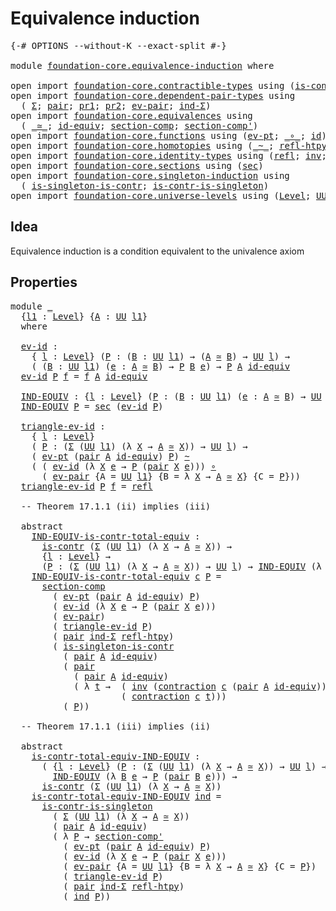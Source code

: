 # Equivalence induction

<pre class="Agda"><a id="34" class="Symbol">{-#</a> <a id="38" class="Keyword">OPTIONS</a> <a id="46" class="Pragma">--without-K</a> <a id="58" class="Pragma">--exact-split</a> <a id="72" class="Symbol">#-}</a>

<a id="77" class="Keyword">module</a> <a id="84" href="foundation-core.equivalence-induction.html" class="Module">foundation-core.equivalence-induction</a> <a id="122" class="Keyword">where</a>

<a id="129" class="Keyword">open</a> <a id="134" class="Keyword">import</a> <a id="141" href="foundation-core.contractible-types.html" class="Module">foundation-core.contractible-types</a> <a id="176" class="Keyword">using</a> <a id="182" class="Symbol">(</a><a id="183" href="foundation-core.contractible-types.html#993" class="Function">is-contr</a><a id="191" class="Symbol">;</a> <a id="193" href="foundation-core.contractible-types.html#1425" class="Function">contraction</a><a id="204" class="Symbol">)</a>
<a id="206" class="Keyword">open</a> <a id="211" class="Keyword">import</a> <a id="218" href="foundation-core.dependent-pair-types.html" class="Module">foundation-core.dependent-pair-types</a> <a id="255" class="Keyword">using</a>
  <a id="263" class="Symbol">(</a> <a id="265" href="foundation-core.dependent-pair-types.html#502" class="Record">Σ</a><a id="266" class="Symbol">;</a> <a id="268" href="foundation-core.dependent-pair-types.html#575" class="InductiveConstructor">pair</a><a id="272" class="Symbol">;</a> <a id="274" href="foundation-core.dependent-pair-types.html#592" class="Field">pr1</a><a id="277" class="Symbol">;</a> <a id="279" href="foundation-core.dependent-pair-types.html#604" class="Field">pr2</a><a id="282" class="Symbol">;</a> <a id="284" href="foundation-core.dependent-pair-types.html#853" class="Function">ev-pair</a><a id="291" class="Symbol">;</a> <a id="293" href="foundation-core.dependent-pair-types.html#687" class="Function">ind-Σ</a><a id="298" class="Symbol">)</a>
<a id="300" class="Keyword">open</a> <a id="305" class="Keyword">import</a> <a id="312" href="foundation-core.equivalences.html" class="Module">foundation-core.equivalences</a> <a id="341" class="Keyword">using</a>
  <a id="349" class="Symbol">(</a> <a id="351" href="foundation-core.equivalences.html#1608" class="Function Operator">_≃_</a><a id="354" class="Symbol">;</a> <a id="356" href="foundation-core.equivalences.html#2481" class="Function">id-equiv</a><a id="364" class="Symbol">;</a> <a id="366" href="foundation-core.equivalences.html#6163" class="Function">section-comp</a><a id="378" class="Symbol">;</a> <a id="380" href="foundation-core.equivalences.html#6336" class="Function">section-comp&#39;</a><a id="393" class="Symbol">)</a>
<a id="395" class="Keyword">open</a> <a id="400" class="Keyword">import</a> <a id="407" href="foundation-core.functions.html" class="Module">foundation-core.functions</a> <a id="433" class="Keyword">using</a> <a id="439" class="Symbol">(</a><a id="440" href="foundation-core.functions.html#622" class="Function">ev-pt</a><a id="445" class="Symbol">;</a> <a id="447" href="foundation-core.functions.html#407" class="Function Operator">_∘_</a><a id="450" class="Symbol">;</a> <a id="452" href="foundation-core.functions.html#309" class="Function">id</a><a id="454" class="Symbol">)</a>
<a id="456" class="Keyword">open</a> <a id="461" class="Keyword">import</a> <a id="468" href="foundation-core.homotopies.html" class="Module">foundation-core.homotopies</a> <a id="495" class="Keyword">using</a> <a id="501" class="Symbol">(</a><a id="502" href="foundation-core.homotopies.html#614" class="Function Operator">_~_</a><a id="505" class="Symbol">;</a> <a id="507" href="foundation-core.homotopies.html#728" class="Function">refl-htpy</a><a id="516" class="Symbol">)</a>
<a id="518" class="Keyword">open</a> <a id="523" class="Keyword">import</a> <a id="530" href="foundation-core.identity-types.html" class="Module">foundation-core.identity-types</a> <a id="561" class="Keyword">using</a> <a id="567" class="Symbol">(</a><a id="568" href="foundation-core.identity-types.html#1807" class="InductiveConstructor">refl</a><a id="572" class="Symbol">;</a> <a id="574" href="foundation-core.identity-types.html#2716" class="Function">inv</a><a id="577" class="Symbol">;</a> <a id="579" href="foundation-core.identity-types.html#2412" class="Function Operator">_∙_</a><a id="582" class="Symbol">)</a>
<a id="584" class="Keyword">open</a> <a id="589" class="Keyword">import</a> <a id="596" href="foundation-core.sections.html" class="Module">foundation-core.sections</a> <a id="621" class="Keyword">using</a> <a id="627" class="Symbol">(</a><a id="628" href="foundation-core.sections.html#521" class="Function">sec</a><a id="631" class="Symbol">)</a>
<a id="633" class="Keyword">open</a> <a id="638" class="Keyword">import</a> <a id="645" href="foundation-core.singleton-induction.html" class="Module">foundation-core.singleton-induction</a> <a id="681" class="Keyword">using</a>
  <a id="689" class="Symbol">(</a> <a id="691" href="foundation-core.singleton-induction.html#2040" class="Function">is-singleton-is-contr</a><a id="712" class="Symbol">;</a> <a id="714" href="foundation-core.singleton-induction.html#2563" class="Function">is-contr-is-singleton</a><a id="735" class="Symbol">)</a>
<a id="737" class="Keyword">open</a> <a id="742" class="Keyword">import</a> <a id="749" href="foundation-core.universe-levels.html" class="Module">foundation-core.universe-levels</a> <a id="781" class="Keyword">using</a> <a id="787" class="Symbol">(</a><a id="788" href="Agda.Primitive.html#597" class="Postulate">Level</a><a id="793" class="Symbol">;</a> <a id="795" href="foundation-core.universe-levels.html#222" class="Primitive">UU</a><a id="797" class="Symbol">)</a>
</pre>
## Idea

Equivalence induction is a condition equivalent to the univalence axiom

## Properties

<pre class="Agda"><a id="909" class="Keyword">module</a> <a id="916" href="foundation-core.equivalence-induction.html#916" class="Module">_</a>
  <a id="920" class="Symbol">{</a><a id="921" href="foundation-core.equivalence-induction.html#921" class="Bound">l1</a> <a id="924" class="Symbol">:</a> <a id="926" href="Agda.Primitive.html#597" class="Postulate">Level</a><a id="931" class="Symbol">}</a> <a id="933" class="Symbol">{</a><a id="934" href="foundation-core.equivalence-induction.html#934" class="Bound">A</a> <a id="936" class="Symbol">:</a> <a id="938" href="foundation-core.universe-levels.html#222" class="Primitive">UU</a> <a id="941" href="foundation-core.equivalence-induction.html#921" class="Bound">l1</a><a id="943" class="Symbol">}</a>
  <a id="947" class="Keyword">where</a>

  <a id="956" href="foundation-core.equivalence-induction.html#956" class="Function">ev-id</a> <a id="962" class="Symbol">:</a>
    <a id="968" class="Symbol">{</a> <a id="970" href="foundation-core.equivalence-induction.html#970" class="Bound">l</a> <a id="972" class="Symbol">:</a> <a id="974" href="Agda.Primitive.html#597" class="Postulate">Level</a><a id="979" class="Symbol">}</a> <a id="981" class="Symbol">(</a><a id="982" href="foundation-core.equivalence-induction.html#982" class="Bound">P</a> <a id="984" class="Symbol">:</a> <a id="986" class="Symbol">(</a><a id="987" href="foundation-core.equivalence-induction.html#987" class="Bound">B</a> <a id="989" class="Symbol">:</a> <a id="991" href="foundation-core.universe-levels.html#222" class="Primitive">UU</a> <a id="994" href="foundation-core.equivalence-induction.html#921" class="Bound">l1</a><a id="996" class="Symbol">)</a> <a id="998" class="Symbol">→</a> <a id="1000" class="Symbol">(</a><a id="1001" href="foundation-core.equivalence-induction.html#934" class="Bound">A</a> <a id="1003" href="foundation-core.equivalences.html#1608" class="Function Operator">≃</a> <a id="1005" href="foundation-core.equivalence-induction.html#987" class="Bound">B</a><a id="1006" class="Symbol">)</a> <a id="1008" class="Symbol">→</a> <a id="1010" href="foundation-core.universe-levels.html#222" class="Primitive">UU</a> <a id="1013" href="foundation-core.equivalence-induction.html#970" class="Bound">l</a><a id="1014" class="Symbol">)</a> <a id="1016" class="Symbol">→</a>
    <a id="1022" class="Symbol">(</a> <a id="1024" class="Symbol">(</a><a id="1025" href="foundation-core.equivalence-induction.html#1025" class="Bound">B</a> <a id="1027" class="Symbol">:</a> <a id="1029" href="foundation-core.universe-levels.html#222" class="Primitive">UU</a> <a id="1032" href="foundation-core.equivalence-induction.html#921" class="Bound">l1</a><a id="1034" class="Symbol">)</a> <a id="1036" class="Symbol">(</a><a id="1037" href="foundation-core.equivalence-induction.html#1037" class="Bound">e</a> <a id="1039" class="Symbol">:</a> <a id="1041" href="foundation-core.equivalence-induction.html#934" class="Bound">A</a> <a id="1043" href="foundation-core.equivalences.html#1608" class="Function Operator">≃</a> <a id="1045" href="foundation-core.equivalence-induction.html#1025" class="Bound">B</a><a id="1046" class="Symbol">)</a> <a id="1048" class="Symbol">→</a> <a id="1050" href="foundation-core.equivalence-induction.html#982" class="Bound">P</a> <a id="1052" href="foundation-core.equivalence-induction.html#1025" class="Bound">B</a> <a id="1054" href="foundation-core.equivalence-induction.html#1037" class="Bound">e</a><a id="1055" class="Symbol">)</a> <a id="1057" class="Symbol">→</a> <a id="1059" href="foundation-core.equivalence-induction.html#982" class="Bound">P</a> <a id="1061" href="foundation-core.equivalence-induction.html#934" class="Bound">A</a> <a id="1063" href="foundation-core.equivalences.html#2481" class="Function">id-equiv</a>
  <a id="1074" href="foundation-core.equivalence-induction.html#956" class="Function">ev-id</a> <a id="1080" href="foundation-core.equivalence-induction.html#1080" class="Bound">P</a> <a id="1082" href="foundation-core.equivalence-induction.html#1082" class="Bound">f</a> <a id="1084" class="Symbol">=</a> <a id="1086" href="foundation-core.equivalence-induction.html#1082" class="Bound">f</a> <a id="1088" href="foundation-core.equivalence-induction.html#934" class="Bound">A</a> <a id="1090" href="foundation-core.equivalences.html#2481" class="Function">id-equiv</a>
  
  <a id="1104" href="foundation-core.equivalence-induction.html#1104" class="Function">IND-EQUIV</a> <a id="1114" class="Symbol">:</a> <a id="1116" class="Symbol">{</a><a id="1117" href="foundation-core.equivalence-induction.html#1117" class="Bound">l</a> <a id="1119" class="Symbol">:</a> <a id="1121" href="Agda.Primitive.html#597" class="Postulate">Level</a><a id="1126" class="Symbol">}</a> <a id="1128" class="Symbol">(</a><a id="1129" href="foundation-core.equivalence-induction.html#1129" class="Bound">P</a> <a id="1131" class="Symbol">:</a> <a id="1133" class="Symbol">(</a><a id="1134" href="foundation-core.equivalence-induction.html#1134" class="Bound">B</a> <a id="1136" class="Symbol">:</a> <a id="1138" href="foundation-core.universe-levels.html#222" class="Primitive">UU</a> <a id="1141" href="foundation-core.equivalence-induction.html#921" class="Bound">l1</a><a id="1143" class="Symbol">)</a> <a id="1145" class="Symbol">(</a><a id="1146" href="foundation-core.equivalence-induction.html#1146" class="Bound">e</a> <a id="1148" class="Symbol">:</a> <a id="1150" href="foundation-core.equivalence-induction.html#934" class="Bound">A</a> <a id="1152" href="foundation-core.equivalences.html#1608" class="Function Operator">≃</a> <a id="1154" href="foundation-core.equivalence-induction.html#1134" class="Bound">B</a><a id="1155" class="Symbol">)</a> <a id="1157" class="Symbol">→</a> <a id="1159" href="foundation-core.universe-levels.html#222" class="Primitive">UU</a> <a id="1162" href="foundation-core.equivalence-induction.html#1117" class="Bound">l</a><a id="1163" class="Symbol">)</a> <a id="1165" class="Symbol">→</a> <a id="1167" href="foundation-core.universe-levels.html#222" class="Primitive">UU</a> <a id="1170" class="Symbol">_</a>
  <a id="1174" href="foundation-core.equivalence-induction.html#1104" class="Function">IND-EQUIV</a> <a id="1184" href="foundation-core.equivalence-induction.html#1184" class="Bound">P</a> <a id="1186" class="Symbol">=</a> <a id="1188" href="foundation-core.sections.html#521" class="Function">sec</a> <a id="1192" class="Symbol">(</a><a id="1193" href="foundation-core.equivalence-induction.html#956" class="Function">ev-id</a> <a id="1199" href="foundation-core.equivalence-induction.html#1184" class="Bound">P</a><a id="1200" class="Symbol">)</a>
  
  <a id="1207" href="foundation-core.equivalence-induction.html#1207" class="Function">triangle-ev-id</a> <a id="1222" class="Symbol">:</a>
    <a id="1228" class="Symbol">{</a> <a id="1230" href="foundation-core.equivalence-induction.html#1230" class="Bound">l</a> <a id="1232" class="Symbol">:</a> <a id="1234" href="Agda.Primitive.html#597" class="Postulate">Level</a><a id="1239" class="Symbol">}</a>
    <a id="1245" class="Symbol">(</a> <a id="1247" href="foundation-core.equivalence-induction.html#1247" class="Bound">P</a> <a id="1249" class="Symbol">:</a> <a id="1251" class="Symbol">(</a><a id="1252" href="foundation-core.dependent-pair-types.html#502" class="Record">Σ</a> <a id="1254" class="Symbol">(</a><a id="1255" href="foundation-core.universe-levels.html#222" class="Primitive">UU</a> <a id="1258" href="foundation-core.equivalence-induction.html#921" class="Bound">l1</a><a id="1260" class="Symbol">)</a> <a id="1262" class="Symbol">(λ</a> <a id="1265" href="foundation-core.equivalence-induction.html#1265" class="Bound">X</a> <a id="1267" class="Symbol">→</a> <a id="1269" href="foundation-core.equivalence-induction.html#934" class="Bound">A</a> <a id="1271" href="foundation-core.equivalences.html#1608" class="Function Operator">≃</a> <a id="1273" href="foundation-core.equivalence-induction.html#1265" class="Bound">X</a><a id="1274" class="Symbol">))</a> <a id="1277" class="Symbol">→</a> <a id="1279" href="foundation-core.universe-levels.html#222" class="Primitive">UU</a> <a id="1282" href="foundation-core.equivalence-induction.html#1230" class="Bound">l</a><a id="1283" class="Symbol">)</a> <a id="1285" class="Symbol">→</a>
    <a id="1291" class="Symbol">(</a> <a id="1293" href="foundation-core.functions.html#622" class="Function">ev-pt</a> <a id="1299" class="Symbol">(</a><a id="1300" href="foundation-core.dependent-pair-types.html#575" class="InductiveConstructor">pair</a> <a id="1305" href="foundation-core.equivalence-induction.html#934" class="Bound">A</a> <a id="1307" href="foundation-core.equivalences.html#2481" class="Function">id-equiv</a><a id="1315" class="Symbol">)</a> <a id="1317" href="foundation-core.equivalence-induction.html#1247" class="Bound">P</a><a id="1318" class="Symbol">)</a> <a id="1320" href="foundation-core.homotopies.html#614" class="Function Operator">~</a>
    <a id="1326" class="Symbol">(</a> <a id="1328" class="Symbol">(</a> <a id="1330" href="foundation-core.equivalence-induction.html#956" class="Function">ev-id</a> <a id="1336" class="Symbol">(λ</a> <a id="1339" href="foundation-core.equivalence-induction.html#1339" class="Bound">X</a> <a id="1341" href="foundation-core.equivalence-induction.html#1341" class="Bound">e</a> <a id="1343" class="Symbol">→</a> <a id="1345" href="foundation-core.equivalence-induction.html#1247" class="Bound">P</a> <a id="1347" class="Symbol">(</a><a id="1348" href="foundation-core.dependent-pair-types.html#575" class="InductiveConstructor">pair</a> <a id="1353" href="foundation-core.equivalence-induction.html#1339" class="Bound">X</a> <a id="1355" href="foundation-core.equivalence-induction.html#1341" class="Bound">e</a><a id="1356" class="Symbol">)))</a> <a id="1360" href="foundation-core.functions.html#407" class="Function Operator">∘</a>
      <a id="1368" class="Symbol">(</a> <a id="1370" href="foundation-core.dependent-pair-types.html#853" class="Function">ev-pair</a> <a id="1378" class="Symbol">{</a><a id="1379" class="Argument">A</a> <a id="1381" class="Symbol">=</a> <a id="1383" href="foundation-core.universe-levels.html#222" class="Primitive">UU</a> <a id="1386" href="foundation-core.equivalence-induction.html#921" class="Bound">l1</a><a id="1388" class="Symbol">}</a> <a id="1390" class="Symbol">{</a><a id="1391" class="Argument">B</a> <a id="1393" class="Symbol">=</a> <a id="1395" class="Symbol">λ</a> <a id="1397" href="foundation-core.equivalence-induction.html#1397" class="Bound">X</a> <a id="1399" class="Symbol">→</a> <a id="1401" href="foundation-core.equivalence-induction.html#934" class="Bound">A</a> <a id="1403" href="foundation-core.equivalences.html#1608" class="Function Operator">≃</a> <a id="1405" href="foundation-core.equivalence-induction.html#1397" class="Bound">X</a><a id="1406" class="Symbol">}</a> <a id="1408" class="Symbol">{</a><a id="1409" class="Argument">C</a> <a id="1411" class="Symbol">=</a> <a id="1413" href="foundation-core.equivalence-induction.html#1247" class="Bound">P</a><a id="1414" class="Symbol">}))</a>
  <a id="1420" href="foundation-core.equivalence-induction.html#1207" class="Function">triangle-ev-id</a> <a id="1435" href="foundation-core.equivalence-induction.html#1435" class="Bound">P</a> <a id="1437" href="foundation-core.equivalence-induction.html#1437" class="Bound">f</a> <a id="1439" class="Symbol">=</a> <a id="1441" href="foundation-core.identity-types.html#1807" class="InductiveConstructor">refl</a>

  <a id="1449" class="Comment">-- Theorem 17.1.1 (ii) implies (iii)</a>

  <a id="1489" class="Keyword">abstract</a>
    <a id="1502" href="foundation-core.equivalence-induction.html#1502" class="Function">IND-EQUIV-is-contr-total-equiv</a> <a id="1533" class="Symbol">:</a>
      <a id="1541" href="foundation-core.contractible-types.html#993" class="Function">is-contr</a> <a id="1550" class="Symbol">(</a><a id="1551" href="foundation-core.dependent-pair-types.html#502" class="Record">Σ</a> <a id="1553" class="Symbol">(</a><a id="1554" href="foundation-core.universe-levels.html#222" class="Primitive">UU</a> <a id="1557" href="foundation-core.equivalence-induction.html#921" class="Bound">l1</a><a id="1559" class="Symbol">)</a> <a id="1561" class="Symbol">(λ</a> <a id="1564" href="foundation-core.equivalence-induction.html#1564" class="Bound">X</a> <a id="1566" class="Symbol">→</a> <a id="1568" href="foundation-core.equivalence-induction.html#934" class="Bound">A</a> <a id="1570" href="foundation-core.equivalences.html#1608" class="Function Operator">≃</a> <a id="1572" href="foundation-core.equivalence-induction.html#1564" class="Bound">X</a><a id="1573" class="Symbol">))</a> <a id="1576" class="Symbol">→</a>
      <a id="1584" class="Symbol">{</a><a id="1585" href="foundation-core.equivalence-induction.html#1585" class="Bound">l</a> <a id="1587" class="Symbol">:</a> <a id="1589" href="Agda.Primitive.html#597" class="Postulate">Level</a><a id="1594" class="Symbol">}</a> <a id="1596" class="Symbol">→</a>
      <a id="1604" class="Symbol">(</a><a id="1605" href="foundation-core.equivalence-induction.html#1605" class="Bound">P</a> <a id="1607" class="Symbol">:</a> <a id="1609" class="Symbol">(</a><a id="1610" href="foundation-core.dependent-pair-types.html#502" class="Record">Σ</a> <a id="1612" class="Symbol">(</a><a id="1613" href="foundation-core.universe-levels.html#222" class="Primitive">UU</a> <a id="1616" href="foundation-core.equivalence-induction.html#921" class="Bound">l1</a><a id="1618" class="Symbol">)</a> <a id="1620" class="Symbol">(λ</a> <a id="1623" href="foundation-core.equivalence-induction.html#1623" class="Bound">X</a> <a id="1625" class="Symbol">→</a> <a id="1627" href="foundation-core.equivalence-induction.html#934" class="Bound">A</a> <a id="1629" href="foundation-core.equivalences.html#1608" class="Function Operator">≃</a> <a id="1631" href="foundation-core.equivalence-induction.html#1623" class="Bound">X</a><a id="1632" class="Symbol">))</a> <a id="1635" class="Symbol">→</a> <a id="1637" href="foundation-core.universe-levels.html#222" class="Primitive">UU</a> <a id="1640" href="foundation-core.equivalence-induction.html#1585" class="Bound">l</a><a id="1641" class="Symbol">)</a> <a id="1643" class="Symbol">→</a> <a id="1645" href="foundation-core.equivalence-induction.html#1104" class="Function">IND-EQUIV</a> <a id="1655" class="Symbol">(λ</a> <a id="1658" href="foundation-core.equivalence-induction.html#1658" class="Bound">B</a> <a id="1660" href="foundation-core.equivalence-induction.html#1660" class="Bound">e</a> <a id="1662" class="Symbol">→</a> <a id="1664" href="foundation-core.equivalence-induction.html#1605" class="Bound">P</a> <a id="1666" class="Symbol">(</a><a id="1667" href="foundation-core.dependent-pair-types.html#575" class="InductiveConstructor">pair</a> <a id="1672" href="foundation-core.equivalence-induction.html#1658" class="Bound">B</a> <a id="1674" href="foundation-core.equivalence-induction.html#1660" class="Bound">e</a><a id="1675" class="Symbol">))</a>
    <a id="1682" href="foundation-core.equivalence-induction.html#1502" class="Function">IND-EQUIV-is-contr-total-equiv</a> <a id="1713" href="foundation-core.equivalence-induction.html#1713" class="Bound">c</a> <a id="1715" href="foundation-core.equivalence-induction.html#1715" class="Bound">P</a> <a id="1717" class="Symbol">=</a>
      <a id="1725" href="foundation-core.equivalences.html#6163" class="Function">section-comp</a>
        <a id="1746" class="Symbol">(</a> <a id="1748" href="foundation-core.functions.html#622" class="Function">ev-pt</a> <a id="1754" class="Symbol">(</a><a id="1755" href="foundation-core.dependent-pair-types.html#575" class="InductiveConstructor">pair</a> <a id="1760" href="foundation-core.equivalence-induction.html#934" class="Bound">A</a> <a id="1762" href="foundation-core.equivalences.html#2481" class="Function">id-equiv</a><a id="1770" class="Symbol">)</a> <a id="1772" href="foundation-core.equivalence-induction.html#1715" class="Bound">P</a><a id="1773" class="Symbol">)</a>
        <a id="1783" class="Symbol">(</a> <a id="1785" href="foundation-core.equivalence-induction.html#956" class="Function">ev-id</a> <a id="1791" class="Symbol">(λ</a> <a id="1794" href="foundation-core.equivalence-induction.html#1794" class="Bound">X</a> <a id="1796" href="foundation-core.equivalence-induction.html#1796" class="Bound">e</a> <a id="1798" class="Symbol">→</a> <a id="1800" href="foundation-core.equivalence-induction.html#1715" class="Bound">P</a> <a id="1802" class="Symbol">(</a><a id="1803" href="foundation-core.dependent-pair-types.html#575" class="InductiveConstructor">pair</a> <a id="1808" href="foundation-core.equivalence-induction.html#1794" class="Bound">X</a> <a id="1810" href="foundation-core.equivalence-induction.html#1796" class="Bound">e</a><a id="1811" class="Symbol">)))</a>
        <a id="1823" class="Symbol">(</a> <a id="1825" href="foundation-core.dependent-pair-types.html#853" class="Function">ev-pair</a><a id="1832" class="Symbol">)</a>
        <a id="1842" class="Symbol">(</a> <a id="1844" href="foundation-core.equivalence-induction.html#1207" class="Function">triangle-ev-id</a> <a id="1859" href="foundation-core.equivalence-induction.html#1715" class="Bound">P</a><a id="1860" class="Symbol">)</a>
        <a id="1870" class="Symbol">(</a> <a id="1872" href="foundation-core.dependent-pair-types.html#575" class="InductiveConstructor">pair</a> <a id="1877" href="foundation-core.dependent-pair-types.html#687" class="Function">ind-Σ</a> <a id="1883" href="foundation-core.homotopies.html#728" class="Function">refl-htpy</a><a id="1892" class="Symbol">)</a>
        <a id="1902" class="Symbol">(</a> <a id="1904" href="foundation-core.singleton-induction.html#2040" class="Function">is-singleton-is-contr</a>
          <a id="1936" class="Symbol">(</a> <a id="1938" href="foundation-core.dependent-pair-types.html#575" class="InductiveConstructor">pair</a> <a id="1943" href="foundation-core.equivalence-induction.html#934" class="Bound">A</a> <a id="1945" href="foundation-core.equivalences.html#2481" class="Function">id-equiv</a><a id="1953" class="Symbol">)</a>
          <a id="1965" class="Symbol">(</a> <a id="1967" href="foundation-core.dependent-pair-types.html#575" class="InductiveConstructor">pair</a>
            <a id="1984" class="Symbol">(</a> <a id="1986" href="foundation-core.dependent-pair-types.html#575" class="InductiveConstructor">pair</a> <a id="1991" href="foundation-core.equivalence-induction.html#934" class="Bound">A</a> <a id="1993" href="foundation-core.equivalences.html#2481" class="Function">id-equiv</a><a id="2001" class="Symbol">)</a>
            <a id="2015" class="Symbol">(</a> <a id="2017" class="Symbol">λ</a> <a id="2019" href="foundation-core.equivalence-induction.html#2019" class="Bound">t</a> <a id="2021" class="Symbol">→</a>  <a id="2024" class="Symbol">(</a> <a id="2026" href="foundation-core.identity-types.html#2716" class="Function">inv</a> <a id="2030" class="Symbol">(</a><a id="2031" href="foundation-core.contractible-types.html#1425" class="Function">contraction</a> <a id="2043" href="foundation-core.equivalence-induction.html#1713" class="Bound">c</a> <a id="2045" class="Symbol">(</a><a id="2046" href="foundation-core.dependent-pair-types.html#575" class="InductiveConstructor">pair</a> <a id="2051" href="foundation-core.equivalence-induction.html#934" class="Bound">A</a> <a id="2053" href="foundation-core.equivalences.html#2481" class="Function">id-equiv</a><a id="2061" class="Symbol">)))</a> <a id="2065" href="foundation-core.identity-types.html#2412" class="Function Operator">∙</a>
                     <a id="2088" class="Symbol">(</a> <a id="2090" href="foundation-core.contractible-types.html#1425" class="Function">contraction</a> <a id="2102" href="foundation-core.equivalence-induction.html#1713" class="Bound">c</a> <a id="2104" href="foundation-core.equivalence-induction.html#2019" class="Bound">t</a><a id="2105" class="Symbol">)))</a>
          <a id="2119" class="Symbol">(</a> <a id="2121" href="foundation-core.equivalence-induction.html#1715" class="Bound">P</a><a id="2122" class="Symbol">))</a>

  <a id="2128" class="Comment">-- Theorem 17.1.1 (iii) implies (ii)</a>

  <a id="2168" class="Keyword">abstract</a>
    <a id="2181" href="foundation-core.equivalence-induction.html#2181" class="Function">is-contr-total-equiv-IND-EQUIV</a> <a id="2212" class="Symbol">:</a>
      <a id="2220" class="Symbol">(</a> <a id="2222" class="Symbol">{</a><a id="2223" href="foundation-core.equivalence-induction.html#2223" class="Bound">l</a> <a id="2225" class="Symbol">:</a> <a id="2227" href="Agda.Primitive.html#597" class="Postulate">Level</a><a id="2232" class="Symbol">}</a> <a id="2234" class="Symbol">(</a><a id="2235" href="foundation-core.equivalence-induction.html#2235" class="Bound">P</a> <a id="2237" class="Symbol">:</a> <a id="2239" class="Symbol">(</a><a id="2240" href="foundation-core.dependent-pair-types.html#502" class="Record">Σ</a> <a id="2242" class="Symbol">(</a><a id="2243" href="foundation-core.universe-levels.html#222" class="Primitive">UU</a> <a id="2246" href="foundation-core.equivalence-induction.html#921" class="Bound">l1</a><a id="2248" class="Symbol">)</a> <a id="2250" class="Symbol">(λ</a> <a id="2253" href="foundation-core.equivalence-induction.html#2253" class="Bound">X</a> <a id="2255" class="Symbol">→</a> <a id="2257" href="foundation-core.equivalence-induction.html#934" class="Bound">A</a> <a id="2259" href="foundation-core.equivalences.html#1608" class="Function Operator">≃</a> <a id="2261" href="foundation-core.equivalence-induction.html#2253" class="Bound">X</a><a id="2262" class="Symbol">))</a> <a id="2265" class="Symbol">→</a> <a id="2267" href="foundation-core.universe-levels.html#222" class="Primitive">UU</a> <a id="2270" href="foundation-core.equivalence-induction.html#2223" class="Bound">l</a><a id="2271" class="Symbol">)</a> <a id="2273" class="Symbol">→</a>
        <a id="2283" href="foundation-core.equivalence-induction.html#1104" class="Function">IND-EQUIV</a> <a id="2293" class="Symbol">(λ</a> <a id="2296" href="foundation-core.equivalence-induction.html#2296" class="Bound">B</a> <a id="2298" href="foundation-core.equivalence-induction.html#2298" class="Bound">e</a> <a id="2300" class="Symbol">→</a> <a id="2302" href="foundation-core.equivalence-induction.html#2235" class="Bound">P</a> <a id="2304" class="Symbol">(</a><a id="2305" href="foundation-core.dependent-pair-types.html#575" class="InductiveConstructor">pair</a> <a id="2310" href="foundation-core.equivalence-induction.html#2296" class="Bound">B</a> <a id="2312" href="foundation-core.equivalence-induction.html#2298" class="Bound">e</a><a id="2313" class="Symbol">)))</a> <a id="2317" class="Symbol">→</a>
      <a id="2325" href="foundation-core.contractible-types.html#993" class="Function">is-contr</a> <a id="2334" class="Symbol">(</a><a id="2335" href="foundation-core.dependent-pair-types.html#502" class="Record">Σ</a> <a id="2337" class="Symbol">(</a><a id="2338" href="foundation-core.universe-levels.html#222" class="Primitive">UU</a> <a id="2341" href="foundation-core.equivalence-induction.html#921" class="Bound">l1</a><a id="2343" class="Symbol">)</a> <a id="2345" class="Symbol">(λ</a> <a id="2348" href="foundation-core.equivalence-induction.html#2348" class="Bound">X</a> <a id="2350" class="Symbol">→</a> <a id="2352" href="foundation-core.equivalence-induction.html#934" class="Bound">A</a> <a id="2354" href="foundation-core.equivalences.html#1608" class="Function Operator">≃</a> <a id="2356" href="foundation-core.equivalence-induction.html#2348" class="Bound">X</a><a id="2357" class="Symbol">))</a>
    <a id="2364" href="foundation-core.equivalence-induction.html#2181" class="Function">is-contr-total-equiv-IND-EQUIV</a> <a id="2395" href="foundation-core.equivalence-induction.html#2395" class="Bound">ind</a> <a id="2399" class="Symbol">=</a>
      <a id="2407" href="foundation-core.singleton-induction.html#2563" class="Function">is-contr-is-singleton</a>
        <a id="2437" class="Symbol">(</a> <a id="2439" href="foundation-core.dependent-pair-types.html#502" class="Record">Σ</a> <a id="2441" class="Symbol">(</a><a id="2442" href="foundation-core.universe-levels.html#222" class="Primitive">UU</a> <a id="2445" href="foundation-core.equivalence-induction.html#921" class="Bound">l1</a><a id="2447" class="Symbol">)</a> <a id="2449" class="Symbol">(λ</a> <a id="2452" href="foundation-core.equivalence-induction.html#2452" class="Bound">X</a> <a id="2454" class="Symbol">→</a> <a id="2456" href="foundation-core.equivalence-induction.html#934" class="Bound">A</a> <a id="2458" href="foundation-core.equivalences.html#1608" class="Function Operator">≃</a> <a id="2460" href="foundation-core.equivalence-induction.html#2452" class="Bound">X</a><a id="2461" class="Symbol">))</a>
        <a id="2472" class="Symbol">(</a> <a id="2474" href="foundation-core.dependent-pair-types.html#575" class="InductiveConstructor">pair</a> <a id="2479" href="foundation-core.equivalence-induction.html#934" class="Bound">A</a> <a id="2481" href="foundation-core.equivalences.html#2481" class="Function">id-equiv</a><a id="2489" class="Symbol">)</a>
        <a id="2499" class="Symbol">(</a> <a id="2501" class="Symbol">λ</a> <a id="2503" href="foundation-core.equivalence-induction.html#2503" class="Bound">P</a> <a id="2505" class="Symbol">→</a> <a id="2507" href="foundation-core.equivalences.html#6336" class="Function">section-comp&#39;</a>
          <a id="2531" class="Symbol">(</a> <a id="2533" href="foundation-core.functions.html#622" class="Function">ev-pt</a> <a id="2539" class="Symbol">(</a><a id="2540" href="foundation-core.dependent-pair-types.html#575" class="InductiveConstructor">pair</a> <a id="2545" href="foundation-core.equivalence-induction.html#934" class="Bound">A</a> <a id="2547" href="foundation-core.equivalences.html#2481" class="Function">id-equiv</a><a id="2555" class="Symbol">)</a> <a id="2557" href="foundation-core.equivalence-induction.html#2503" class="Bound">P</a><a id="2558" class="Symbol">)</a>
          <a id="2570" class="Symbol">(</a> <a id="2572" href="foundation-core.equivalence-induction.html#956" class="Function">ev-id</a> <a id="2578" class="Symbol">(λ</a> <a id="2581" href="foundation-core.equivalence-induction.html#2581" class="Bound">X</a> <a id="2583" href="foundation-core.equivalence-induction.html#2583" class="Bound">e</a> <a id="2585" class="Symbol">→</a> <a id="2587" href="foundation-core.equivalence-induction.html#2503" class="Bound">P</a> <a id="2589" class="Symbol">(</a><a id="2590" href="foundation-core.dependent-pair-types.html#575" class="InductiveConstructor">pair</a> <a id="2595" href="foundation-core.equivalence-induction.html#2581" class="Bound">X</a> <a id="2597" href="foundation-core.equivalence-induction.html#2583" class="Bound">e</a><a id="2598" class="Symbol">)))</a>
          <a id="2612" class="Symbol">(</a> <a id="2614" href="foundation-core.dependent-pair-types.html#853" class="Function">ev-pair</a> <a id="2622" class="Symbol">{</a><a id="2623" class="Argument">A</a> <a id="2625" class="Symbol">=</a> <a id="2627" href="foundation-core.universe-levels.html#222" class="Primitive">UU</a> <a id="2630" href="foundation-core.equivalence-induction.html#921" class="Bound">l1</a><a id="2632" class="Symbol">}</a> <a id="2634" class="Symbol">{</a><a id="2635" class="Argument">B</a> <a id="2637" class="Symbol">=</a> <a id="2639" class="Symbol">λ</a> <a id="2641" href="foundation-core.equivalence-induction.html#2641" class="Bound">X</a> <a id="2643" class="Symbol">→</a> <a id="2645" href="foundation-core.equivalence-induction.html#934" class="Bound">A</a> <a id="2647" href="foundation-core.equivalences.html#1608" class="Function Operator">≃</a> <a id="2649" href="foundation-core.equivalence-induction.html#2641" class="Bound">X</a><a id="2650" class="Symbol">}</a> <a id="2652" class="Symbol">{</a><a id="2653" class="Argument">C</a> <a id="2655" class="Symbol">=</a> <a id="2657" href="foundation-core.equivalence-induction.html#2503" class="Bound">P</a><a id="2658" class="Symbol">})</a>
          <a id="2671" class="Symbol">(</a> <a id="2673" href="foundation-core.equivalence-induction.html#1207" class="Function">triangle-ev-id</a> <a id="2688" href="foundation-core.equivalence-induction.html#2503" class="Bound">P</a><a id="2689" class="Symbol">)</a>
          <a id="2701" class="Symbol">(</a> <a id="2703" href="foundation-core.dependent-pair-types.html#575" class="InductiveConstructor">pair</a> <a id="2708" href="foundation-core.dependent-pair-types.html#687" class="Function">ind-Σ</a> <a id="2714" href="foundation-core.homotopies.html#728" class="Function">refl-htpy</a><a id="2723" class="Symbol">)</a>
          <a id="2735" class="Symbol">(</a> <a id="2737" href="foundation-core.equivalence-induction.html#2395" class="Bound">ind</a> <a id="2741" href="foundation-core.equivalence-induction.html#2503" class="Bound">P</a><a id="2742" class="Symbol">))</a>
</pre>